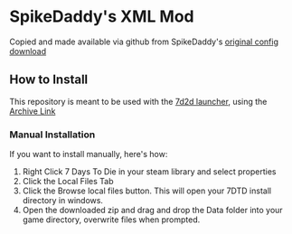 # SpikeDaddy's XML Mod

Copied and made available via github from SpikeDaddy's [original config download][original]

## How to Install

This repository is meant to be used with the [7d2d launcher][launcher], using the [Archive
Link][archive]

### Manual Installation

If you want to install manually, here's how:

1. Right Click 7 Days To Die in your steam library and select properties
2. Click the Local Files Tab
3. Click the Browse local files button. This will open your 7DTD install directory in windows.
4. Open the downloaded zip and drag and drop the Data folder into your game directory, overwrite files when prompted.

[original]: https://drive.google.com/uc?authuser=0&id=1WEEyeycPl1Pb5nyynWiiTOcH3e5gBJZ4&export=download
[launcher]: https://github.com/7D2DModLauncher/Installer
[archive]: https://github.com/Donovan522/mods-7d2d-sdx/archive/master.zip
